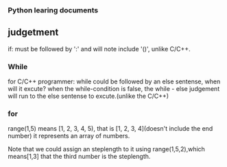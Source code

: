 ### Python learing documents

## judgetment

if: must be followed by ':' and will note include '()', unlike C/C++.


### While
for C/C++ programmer:
 while could be followed by an else sentense, when will it excute? 
when the while-condition is false, the while - else judgement will run to 
the else sentense to excute.(unlike the C/C++)

### for
range(1,5) means [1, 2, 3, 4, 5), that is [1, 2, 3, 4](doesn't include the end number) 
it represents an array of numbers.

Note that we could assign an steplength to it using range(1,5,2),which means[1,3]
that the third number is the steplength.

